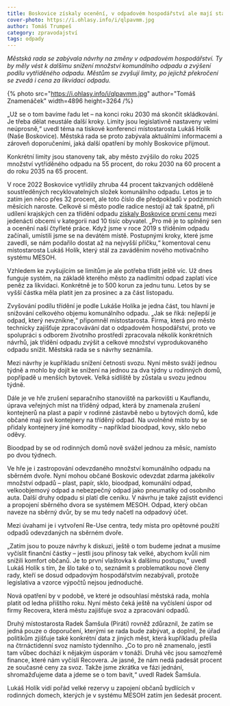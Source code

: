```yaml
---
title: Boskovice získaly ocenění, v odpadovém hospodářství ale mají stále co zlepšovat
cover-photo: https://i.ohlasy.info/i/qlpavmm.jpg
author: Tomáš Trumpeš
category: zpravodajství
tags: odpady
---
```


*Městská rada se zabývala návrhy na změny v odpadovém hospodářství. Ty by měly vést k dalšímu snížení množství komunálního odpadu a zvýšení podílu vytříděného odpadu. Městům se zvyšují limity, po jejichž překročení se zvedá i cena za likvidaci odpadu.*

{% photo src="https://i.ohlasy.info/i/qlpavmm.jpg" author="Tomáš Znamenáček" width=4896 height=3264 /%}

„Už se o tom bavíme řadu let – na konci roku 2030 má skončit skládkování. Je třeba dělat neustále další kroky. Limity jsou legislativně nastaveny velmi neúprosně,“ uvedl téma na tiskové konferenci místostarosta Lukáš Holík (Naše Boskovice). Městská rada se proto zabývala aktuálními informacemi a zároveň doporučeními, jaká další opatření by mohly Boskovice přijmout.

Konkrétní limity jsou stanoveny tak, aby město zvýšilo do roku 2025 množství vytříděného odpadu na 55 procent, do roku 2030 na 60 procent a do roku 2035 na 65 procent.

V roce 2022 Boskovice vytřídily zhruba 44 procent takzvaných odděleně soustředěných recyklovatelných složek komunálního odpadu. Letos je to zatím jen něco přes 32 procent, ale toto číslo dle předpokladů v podzimních měsících naroste. Celkově si město podle radice nestojí až tak špatně, při udílení krajských cen za třídění odpadu [získaly Boskovice první cenu](https://boskovice.cz/boskovice-tridi-nejlepe/d-47223) mezi jedenácti obcemi v kategorii nad 10 tisíc obyvatel. „Pro mě je to splněný sen a ocenění naší čtyřleté práce. Když jsme v roce 2019 s tříděním odpadu začínali, umístili jsme se na devátém místě. Postupnými kroky, které jsme zavedli, se nám podařilo dostat až na nejvyšší příčku,“ komentoval cenu místostarosta Lukáš Holík, který stál za zaváděním nového motivačního systému MESOH.

Vzhledem ke zvyšujícím se limitům je ale potřeba třídit ještě víc. Už dnes funguje systém, na základě kterého město za nadlimitní odpad zaplatí více peněz za likvidaci. Konkrétně je to 500 korun za jednu tunu. Letos by se vyšší částka měla platit jen za prosinec a za část listopadu.

Zvyšování podílu třídění je podle Lukáše Holíka je jedna část, tou hlavní je snižování celkového objemu komunálního odpadu. „Jak se říká: nejlepší je odpad, který nevznikne,“ připomněl místostarosta. Firma, která pro město technicky zajišťuje zpracovávání dat o odpadovém hospodářství, proto ve spolupráci s odborem životního prostředí zpracovala několik konkrétních návrhů, jak třídění odpadu zvýšit a celkové množství vyprodukovaného odpadu snížit. Městská rada se s návrhy seznámila.

Mezi návrhy je kupříkladu snížení četnosti svozu. Nyní město sváží jednou týdně a mohlo by dojít ke snížení na jednou za dva týdny u rodinných domů, popřípadě u menších bytovek. Velká sídliště by zůstala u svozu jednou týdně.

Dále je ve hře zrušení separačního stanoviště na parkovišti u Kauflandu, úprava veřejných míst na tříděný odpad, která by znamenala zrušení kontejnerů na plast a papír v rodinné zástavbě nebo u bytových domů, kde občané mají své kontejnery na tříděný odpad. Na uvolněné místo by se přidaly kontejnery jiné komodity – například bioodpad, kovy, sklo nebo oděvy.

Bioodpad by se od rodinných domů nově svážel jednou za měsíc, namísto po dvou týdnech. 

Ve hře je i zastropování odevzdaného množství komunálního odpadu na sběrném dvoře. Nyní mohou občané Boskovic odevzdat zdarma jakékoliv množství odpadů – plast, papír, sklo, bioodpad, komunální odpad, velkoobjemový odpad a nebezpečný odpad jako pneumatiky od osobního auta. Další druhy odpadu si platí dle ceníku. V návrhu je také zajistit evidenci a propojení sběrného dvora se systémem MESOH. Odpad, který občan naveze na sběrný dvůr, by se mu tedy načetl na odpadový účet. 

Mezi úvahami je i vytvoření Re-Use centra, tedy místa pro opětovné použití odpadů odevzdaných na sběrném dvoře.

„Zatím jsou to pouze návrhy k diskuzi, ještě o tom budeme jednat a musíme vyčíslit finanční částky – jestli jsou přínosy tak velké, abychom kvůli nim snížili komfort občanů. Je to první vlaštovka k dalšímu postupu,“ uvedl Lukáš Holík s tím, že šlo také o to, seznámit s problematikou nové členy rady, kteří se dosud odpadovým hospodářstvím nezabývali, protože legislativa a vzorce výpočtů nejsou jednoduché.

Nová opatření by v podobě, ve které je odsouhlasí městská rada, mohla platit od ledna příštího roku. Nyní město čeká ještě na vyčíslení úspor od firmy Recovera, která městu zajišťuje svoz a zpracování odpadů. 

Druhý místostarosta Radek Šamšula (Piráti) rovněž zdůraznil, že zatím se jedná pouze o doporučení, kterými se rada bude zabývat, a doplnil, že úřad politikům zjišťuje také konkrétní data z jiných měst, která kupříkladu přešla na čtrnáctidenní svoz namísto týdenního. „Co to pro ně znamenalo, jestli tam vůbec dochází k nějakým úsporám v tonáži. Druhá věc jsou samozřemě finance, které nám vyčíslí Recovera. Je jasné, že nám nedá padesát procent ze současné ceny za svoz. Takže jsme zkrátka ve fázi jednání, shromažďujeme data a jdeme se o tom bavit,“ uvedl Radek Šamšula.

Lukáš Holík vidí pořád velké rezervy u zapojení občanů bydlících v rodinných domech, kterých je v systému MESOH zatím jen šedesát procent.
